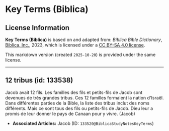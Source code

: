 # Key Terms (Biblica)

## License Information

**Key Terms (Biblica)** is based on and adapted from: _Biblica Bible Dictionary_, [Biblica, Inc.](https://www.biblica.com/), 2023, which is licensed under a [CC BY-SA 4.0 license](https://creativecommons.org/licenses/by-sa/4.0/legalcode.en).

This markdown version (created `2025-10-20`) is provided under the same license.



--------------------------------

## 12 tribus (id: 133538)

Jacob avait 12 fils. Les familles des fils et petits\-fils de Jacob sont devenues de très grandes tribus. Ces 12 familles formaient la nation d'Israël. Dans différentes parties de la Bible, la liste des tribus inclut des noms différents. Mais ce sont tous des fils ou petits\-fils de Jacob. Dieu leur a promis de leur donner le pays de Canaan pour y vivre. (Jacob)

* **Associated Articles:** Jacob (ID: `133520@BiblicaStudyNotesKeyTerms`)

